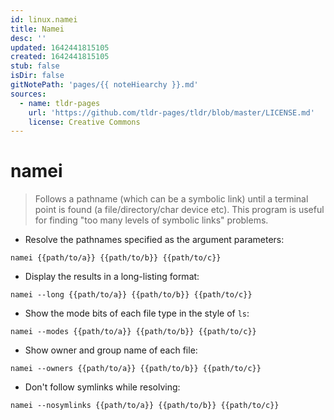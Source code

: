 ```yaml
---
id: linux.namei
title: Namei
desc: ''
updated: 1642441815105
created: 1642441815105
stub: false
isDir: false
gitNotePath: 'pages/{{ noteHiearchy }}.md'
sources:
  - name: tldr-pages
    url: 'https://github.com/tldr-pages/tldr/blob/master/LICENSE.md'
    license: Creative Commons
---
```

# namei

> Follows a pathname (which can be a symbolic link) until a terminal point is found (a file/directory/char device etc).
> This program is useful for finding "too many levels of symbolic links" problems.

- Resolve the pathnames specified as the argument parameters:

`namei {{path/to/a}} {{path/to/b}} {{path/to/c}}`

- Display the results in a long-listing format:

`namei --long {{path/to/a}} {{path/to/b}} {{path/to/c}}`

- Show the mode bits of each file type in the style of `ls`:

`namei --modes {{path/to/a}} {{path/to/b}} {{path/to/c}}`

- Show owner and group name of each file:

`namei --owners {{path/to/a}} {{path/to/b}} {{path/to/c}}`

- Don't follow symlinks while resolving:

`namei --nosymlinks {{path/to/a}} {{path/to/b}} {{path/to/c}}`

